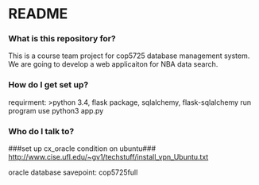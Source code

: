 # README #

### What is this repository for? ###
This is a course team project for cop5725 database management system. We are going to develop a web applicaiton for NBA data search.

### How do I get set up? ###
requirment: >python 3.4, flask package, sqlalchemy, flask-sqlalchemy run program use python3 app.py

### Who do I talk to? ###


###set up cx_oracle condition on ubuntu###
http://www.cise.ufl.edu/~gv1/techstuff/install_vpn_Ubuntu.txt

oracle database savepoint: cop5725full